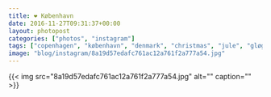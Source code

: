 ```yaml
---
title: ❤️ København
date: 2016-11-27T09:31:37+00:00
layout: photopost
categories: ["photos", "instagram"]
tags: ["copenhagen", "københavn", "denmark", "christmas", "jule", "gløgg"]
image: "blog/instagram/8a19d57edafc761ac12a761f2a777a54.jpg"
---
```


{{< img src="8a19d57edafc761ac12a761f2a777a54.jpg" alt="" caption="" >}}



